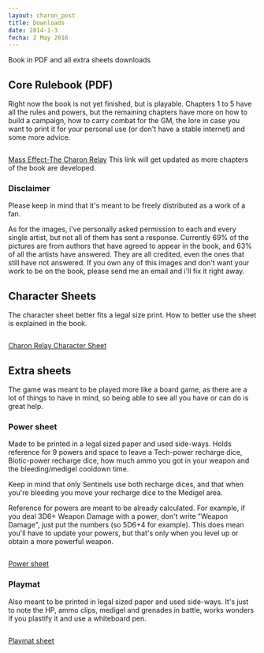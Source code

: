 ```yaml
---
layout: charon_post
title: Downloads
date: 2014-1-3
fecha: 2 May 2016
---
```

Book in PDF and all extra sheets downloads

## Core Rulebook (PDF)

Right now the book is not yet finished, but is playable. Chapters 1 to 5 have all the rules and powers, but the remaining chapters have more on how to build a campaign, how to carry combat for the GM, the lore in case you want to print it for your personal use (or don't have a stable internet) and some more advice.

<span class="image"><img src="{{ site.baseurl }}/images/portada_small.jpg" alt=""/></span>

[Mass Effect-The Charon Relay](https://drive.google.com/file/d/0BxdntDYpu5XQdHgyOThGRXA2ODA/view?usp=sharing) This link will get updated as more chapters of the book are developed.

### Disclaimer

Please keep in mind that it's meant to be freely distributed as a work of a fan.

As for the images, i've personally asked permission to each and every single artist, but not all of them has sent a response. Currently 69% of the pictures are from authors that have agreed to appear in the book, and 63% of all the artists have answered. They are all credited, even the ones that still have not answered. If you own any of this images and don't want your work to be on the book, please send me an email and i'll fix it right away.

## Character Sheets

The character sheet better fits a legal size print. How to better use the sheet is explained in the book.

<span class="image"><img src="{{ site.baseurl }}/images/character_sheet_small.png" alt=""/></span>

[Charon Relay Character Sheet](https://drive.google.com/file/d/0BxdntDYpu5XQRUpHamdGOHlkclU/view?usp=sharing)

## Extra sheets

The game was meant to be played more like a board game, as there are a lot of things to have in mind, so being able to see all you have or can do is great help.

### Power sheet

Made to be printed in a legal sized paper and used side-ways. Holds reference for 9 powers and space to leave a Tech-power recharge dice, Biotic-power recharge dice, how much ammo you got in your weapon and the bleeding/medigel cooldown time. 

Keep in mind that only Sentinels use both recharge dices, and that when you're bleeding you move your recharge dice to the Medigel area.

Reference for powers are meant to be already calculated. For example, if you deal 3D6+ Weapon Damage with a power, don't write "Weapon Damage", just put the numbers (so 5D6+4 for example). This does mean you'll have to update your powers, but that's only when you level up or obtain a more powerful weapon.

<span class="image"><img src="{{ site.baseurl }}/images/power_sheet_small.jpg" alt=""/></span>

[Power sheet](https://drive.google.com/file/d/0BxdntDYpu5XQYUdSeXdaTzZrRWM/view?usp=sharing)

### Playmat

Also meant to be printed in legal sized paper and used side-ways. It's just to note the HP, ammo clips, medigel and grenades in battle, works wonders if you plastify it and use a whiteboard pen.

<span class="image"><img src="{{ site.baseurl }}/images/playmat_small.png" alt=""/></span>

[Playmat sheet](https://drive.google.com/file/d/0BxdntDYpu5XQaW45ZWd4ZnMySjA/view?usp=sharing)
